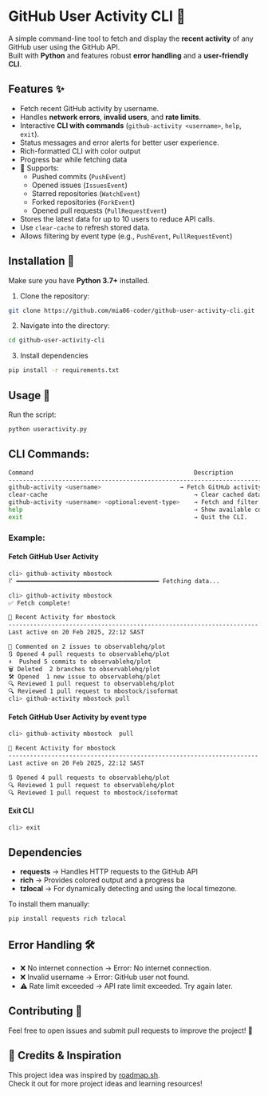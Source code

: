 # GitHub User Activity CLI 🚀

A simple command-line tool to fetch and display the **recent activity** of any GitHub user using the GitHub API.  
Built with **Python** and features robust **error handling** and a **user-friendly CLI**.

## Features ✨

- Fetch recent GitHub activity by username.
- Handles **network errors**, **invalid users**, and **rate limits**.
- Interactive **CLI with commands** (`github-activity <username>`, `help`, `exit`).
- Status messages and error alerts for better user experience.
- Rich-formatted CLI with color output
- Progress bar while fetching data
- 📌 Supports:
  - Pushed commits (`PushEvent`)
  - Opened issues (`IssuesEvent`)
  - Starred repositories (`WatchEvent`)
  - Forked repositories (`ForkEvent`)
  - Opened pull requests (`PullRequestEvent`)
- Stores the latest data for up to 10 users to reduce API calls.
- Use `clear-cache` to refresh stored data.
- Allows filtering by event type (e.g., `PushEvent`, `PullRequestEvent`)

## Installation 🔧

Make sure you have **Python 3.7+** installed.

1. Clone the repository:

```sh
git clone https://github.com/mia06-coder/github-user-activity-cli.git
```

2. Navigate into the directory:

```sh
cd github-user-activity-cli
```

3. Install dependencies

```sh
pip install -r requirements.txt
```

## Usage 🚀

Run the script:

```sh
python useractivity.py
```

## CLI Commands:

```sh
Command	                                            Description
-------------------------------------------------------------------------
github-activity <username>	                    → Fetch GitHub activity of a user.
clear-cache                                         → Clear cached data.
github-activity <username> <optional:event-type>    → Fetch and filter GitHub acivity by event type
help	                                            → Show available commands.
exit	                                            → Quit the CLI.
```

### Example:

#### Fetch GitHub User Activity

```sh
cli> github-activity mbostock
⠏ ━━━━━━━━━━━━━━━━━━━━━━━━━━━━━━━━━━━━━━━━ Fetching data...
```

```sh
cli> github-activity mbostock
✅ Fetch complete!

📌 Recent Activity for mbostock
----------------------------------------------------------------------
Last active on 20 Feb 2025, 22:12 SAST

💬 Commented on 2 issues to observablehq/plot
🔃 Opened 4 pull requests to observablehq/plot
⬆️  Pushed 5 commits to observablehq/plot
🗑 Deleted  2 branches to observablehq/plot
🛠 Opened  1 new issue to observablehq/plot
🔍 Reviewed 1 pull request to observablehq/plot
🔍 Reviewed 1 pull request to mbostock/isoformat
cli> github-activity mbostock pull
```

#### Fetch GitHub User Activity by event type

```sh
cli> github-activity mbostock  pull

📌 Recent Activity for mbostock
----------------------------------------------------------------------
Last active on 20 Feb 2025, 22:12 SAST

🔃 Opened 4 pull requests to observablehq/plot
🔍 Reviewed 1 pull request to observablehq/plot
🔍 Reviewed 1 pull request to mbostock/isoformat
```

#### Exit CLI

```sh
cli> exit
```

## Dependencies

- **requests** → Handles HTTP requests to the GitHub API
- **rich** → Provides colored output and a progress ba
- **tzlocal** → For dynamically detecting and using the local timezone.

To install them manually:

```sh
pip install requests rich tzlocal
```

## Error Handling 🛠

- ❌ No internet connection → Error: No internet connection.
- ❌ Invalid username → Error: GitHub user not found.
- ⚠️ Rate limit exceeded → API rate limit exceeded. Try again later.

## Contributing 🤝

Feel free to open issues and submit pull requests to improve the project! 🎉

## 🎨 Credits & Inspiration

This project idea was inspired by [roadmap.sh](https://roadmap.sh/projects/github-user-activity).  
Check it out for more project ideas and learning resources!
